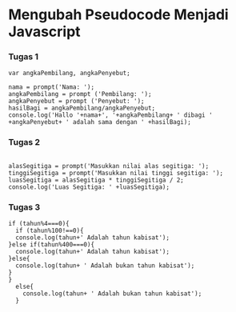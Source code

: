 <h1>Mengubah Pseudocode Menjadi Javascript </h1>

<h3>Tugas 1</h3>


```var nama;
var angkaPembilang, angkaPenyebut;

nama = prompt('Nama: ');
angkaPembilang = prompt ('Pembilang: ');
angkaPenyebut = prompt ('Penyebut: ');
hasilBagi = angkaPembilang/angkaPenyebut;
console.log('Hallo '+nama+', '+angkaPembilang+ ' dibagi ' +angkaPenyebut+ ' adalah sama dengan ' +hasilBagi);
```
<h3>Tugas 2</h3>


```var alasSegitiga, tinggiSegitiga, luasSegitiga;

alasSegitiga = prompt('Masukkan nilai alas segitiga: ');
tinggiSegitiga = prompt('Masukkan nilai tinggi segitiga: ');
luasSegitiga = alasSegitiga * tinggiSegitiga / 2;
console.log('Luas Segitiga: ' +luasSegitiga);
```
<h3>Tugas 3</h3>


```var tahun = 1988;
if (tahun%4===0){
  if (tahun%100!==0){
  console.log(tahun+' Adalah tahun kabisat');
}else if(tahun%400===0){
  console.log(tahun+' Adalah tahun kabisat');
}else{
  console.log(tahun+ ' Adalah bukan tahun kabisat');
}
}
  else{
    console.log(tahun+ ' Adalah bukan tahun kabisat');
  }
```